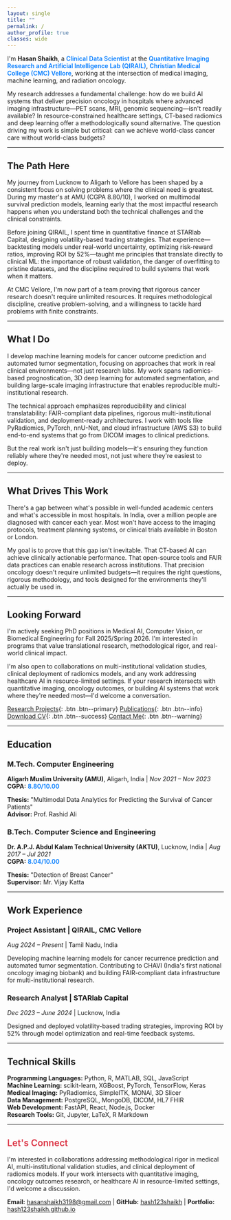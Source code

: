 ```yaml
---
layout: single
title: ""
permalink: /
author_profile: true
classes: wide
---
```


<style>
.important-text { color: #007bff; font-weight: 600; }
.collaboration-text { color: #dc3545; font-weight: 600; }
.highlight-box { 
  background: rgba(248, 249, 250, 0.95); 
  border-left: 4px solid #dc3545; 
  padding: 1rem; 
  margin: 1rem 0; 
  border-radius: 4px; 
}

/* Vanta background - behind everything */
#vanta-bg {
  position: fixed;
  top: 0;
  left: 0;
  width: 100%;
  height: 100%;
  z-index: -1 !important;
}

/* Sidebar - highest priority */
.sidebar {
  position: relative;
  z-index: 100 !important;
  background: rgba(255, 255, 255, 0.95) !important;
  padding: 1rem !important;
  border-radius: 8px !important;
}

/* Main content area */
.page__inner-wrap {
  position: relative;
  z-index: 50 !important;
  background: rgba(255, 255, 255, 0.92) !important;
  padding: 2rem !important;
  border-radius: 8px !important;
}

/* Navigation and footer */
.masthead,
.page__footer {
  position: relative;
  z-index: 75 !important;
}

.page__content {
  font-size: 0.9rem;
  line-height: 1.5;
}
.page__content h2 {
  font-size: 1.4rem;
}
.page__content h3 {
  font-size: 1.2rem;
}
</style>

<div id="vanta-bg"></div>

I'm **Hasan Shaikh**, a <span class="important-text">Clinical Data Scientist</span> at the <span class="important-text">Quantitative Imaging Research and Artificial Intelligence Lab (QIRAIL)</span>, <span class="important-text">Christian Medical College (CMC) Vellore</span>, working at the intersection of medical imaging, machine learning, and radiation oncology.

My research addresses a fundamental challenge: how do we build AI systems that deliver precision oncology in hospitals where advanced imaging infrastructure—PET scans, MRI, genomic sequencing—isn't readily available? In resource-constrained healthcare settings, CT-based radiomics and deep learning offer a methodologically sound alternative. The question driving my work is simple but critical: can we achieve world-class cancer care without world-class budgets?

---

## The Path Here

My journey from Lucknow to Aligarh to Vellore has been shaped by a consistent focus on solving problems where the clinical need is greatest. During my master's at AMU (CGPA 8.80/10), I worked on multimodal survival prediction models, learning early that the most impactful research happens when you understand both the technical challenges and the clinical constraints.

Before joining QIRAIL, I spent time in quantitative finance at STARlab Capital, designing volatility-based trading strategies. That experience—backtesting models under real-world uncertainty, optimizing risk-reward ratios, improving ROI by 52%—taught me principles that translate directly to clinical ML: the importance of robust validation, the danger of overfitting to pristine datasets, and the discipline required to build systems that work when it matters.

At CMC Vellore, I'm now part of a team proving that rigorous cancer research doesn't require unlimited resources. It requires methodological discipline, creative problem-solving, and a willingness to tackle hard problems with finite constraints.

---

## What I Do

I develop machine learning models for cancer outcome prediction and automated tumor segmentation, focusing on approaches that work in real clinical environments—not just research labs. My work spans radiomics-based prognostication, 3D deep learning for automated segmentation, and building large-scale imaging infrastructure that enables reproducible multi-institutional research.

The technical approach emphasizes reproducibility and clinical translatability: FAIR-compliant data pipelines, rigorous multi-institutional validation, and deployment-ready architectures. I work with tools like PyRadiomics, PyTorch, nnU-Net, and cloud infrastructure (AWS S3) to build end-to-end systems that go from DICOM images to clinical predictions.

But the real work isn't just building models—it's ensuring they function reliably where they're needed most, not just where they're easiest to deploy.

---

## What Drives This Work

There's a gap between what's possible in well-funded academic centers and what's accessible in most hospitals. In India, over a million people are diagnosed with cancer each year. Most won't have access to the imaging protocols, treatment planning systems, or clinical trials available in Boston or London. 

My goal is to prove that this gap isn't inevitable. That CT-based AI can achieve clinically actionable performance. That open-source tools and FAIR data practices can enable research across institutions. That precision oncology doesn't require unlimited budgets—it requires the right questions, rigorous methodology, and tools designed for the environments they'll actually be used in.

---

## Looking Forward

I'm actively seeking PhD positions in Medical AI, Computer Vision, or Biomedical Engineering for Fall 2025/Spring 2026. I'm interested in programs that value translational research, methodological rigor, and real-world clinical impact.

I'm also open to collaborations on multi-institutional validation studies, clinical deployment of radiomics models, and any work addressing healthcare AI in resource-limited settings. If your research intersects with quantitative imaging, oncology outcomes, or building AI systems that work where they're needed most—I'd welcome a conversation.

[Research Projects](/portfolio/){: .btn .btn--primary} [Publications](/publications/){: .btn .btn--info} [Download CV](/files/CV_Hasan_Shaikh.pdf){: .btn .btn--success} [Contact Me](/contact/){: .btn .btn--warning}

---

## Education

### M.Tech. Computer Engineering
**Aligarh Muslim University (AMU)**, Aligarh, India | *Nov 2021 – Nov 2023*  
**CGPA:** <span class="important-text">8.80/10.00</span>

**Thesis:** "Multimodal Data Analytics for Predicting the Survival of Cancer Patients"  
**Advisor:** Prof. Rashid Ali

### B.Tech. Computer Science and Engineering  
**Dr. A.P.J. Abdul Kalam Technical University (AKTU)**, Lucknow, India | *Aug 2017 – Jul 2021*  
**CGPA:** <span class="important-text">8.04/10.00</span>

**Thesis:** "Detection of Breast Cancer"  
**Supervisor:** Mr. Vijay Katta

---

## Work Experience

### Project Assistant | QIRAIL, CMC Vellore
*Aug 2024 – Present* | Tamil Nadu, India

Developing machine learning models for cancer recurrence prediction and automated tumor segmentation. Contributing to CHAVI (India's first national oncology imaging biobank) and building FAIR-compliant data infrastructure for multi-institutional research.

### Research Analyst | STARlab Capital
*Dec 2023 – June 2024* | Lucknow, India

Designed and deployed volatility-based trading strategies, improving ROI by 52% through model optimization and real-time feedback systems.

---

## Technical Skills

**Programming Languages:** Python, R, MATLAB, SQL, JavaScript  
**Machine Learning:** scikit-learn, XGBoost, PyTorch, TensorFlow, Keras  
**Medical Imaging:** PyRadiomics, SimpleITK, MONAI, 3D Slicer  
**Data Management:** PostgreSQL, MongoDB, DICOM, HL7 FHIR  
**Web Development:** FastAPI, React, Node.js, Docker  
**Research Tools:** Git, Jupyter, LaTeX, R Markdown

---

## <span class="collaboration-text">Let's Connect</span>

I'm interested in collaborations addressing methodological rigor in medical AI, multi-institutional validation studies, and clinical deployment of radiomics models. If your work intersects with quantitative imaging, oncology outcomes research, or healthcare AI in resource-limited settings, I'd welcome a discussion.

**Email:** hasanshaikh3198@gmail.com | **GitHub:** [hash123shaikh](https://github.com/hash123shaikh) | **Portfolio:** [hash123shaikh.github.io](https://hash123shaikh.github.io)

<script src="https://cdnjs.cloudflare.com/ajax/libs/three.js/r134/three.min.js"></script>
<script src="https://cdn.jsdelivr.net/npm/vanta@latest/dist/vanta.birds.min.js"></script>
<script>
VANTA.BIRDS({
  el: "#vanta-bg",
  mouseControls: true,
  touchControls: true,
  gyroControls: false,
  minHeight: 200.00,
  minWidth: 200.00,
  scale: 1.00,
  scaleMobile: 1.00,
  backgroundColor: 0xfaefe9,
  color1: 0x306e91,
  color2: 0xafb4cf,
  colorMode: "lerp",
  birdSize: 0.80,
  wingSpan: 20.00,
  speedLimit: 3.00,
  separation: 45.00,
  alignment: 25.00,
  cohesion: 82.00,
  quantity: 2.00
})
</script>
